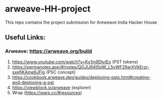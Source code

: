 # arweave-HH-project
This repo contains the project submission for Areweave India Hacker House


## Useful Links: 
### Arweave: https://arweave.org/build
1. https://www.youtube.com/watch?v=Kx1m9DlviEo (PST tokens)
2. https://permanotes.app/#/notes/QGJIJ64t5pW_L5vWF29arXVkErzr-sxefiKAme6JFIo (PSC concept)
3. https://cookbook.arweave.dev/guides/deploying-psts.html#creating-and-deploying-a-pst
4. https://viewblock.io/arweave (explorer)
5. Wrap (https://warp.cc/#resources)
